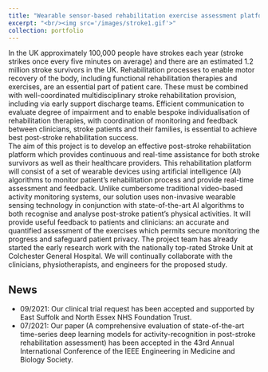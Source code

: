 ```yaml
---
title: "Wearable sensor-based rehabilitation exercise assessment platform for use in stroke rehabilitation"
excerpt: "<br/><img src='/images/stroke1.gif'>"
collection: portfolio
---
```


In the UK approximately 100,000 people have strokes each year (stroke strikes once every five minutes on average) and there are an estimated 1.2 million stroke survivors in the UK. Rehabilitation processes to enable motor recovery of the body, including functional rehabilitation therapies and exercises, are an essential part of patient care. These must be combined with well-coordinated multidisciplinary stroke rehabilitation provision, including via early support discharge teams. Efficient communication to evaluate degree of impairment and to enable bespoke individualisation of rehabilitation therapies, with coordination of monitoring and feedback between clinicians, stroke patients and their families, is essential to achieve best post-stroke rehabilitation success.  
The aim of this project is to develop an effective post-stroke rehabilitation platform which provides continuous and real-time assistance for both stroke survivors as well as their healthcare providers. This rehabilitation platform will consist of a set of wearable devices using artificial intelligence (AI) algorithms to monitor patient’s rehabilitation process and provide real-time assessment and feedback. Unlike cumbersome traditional video-based activity monitoring systems, our solution uses non-invasive wearable sensing technology in conjunction with state-of-the-art AI algorithms to both recognise and analyse post-stroke patient’s physical activities. It will provide useful feedback to patients and clinicians: an accurate and quantified assessment of the exercises which permits secure monitoring the progress and safeguard patient privacy.
The project team has already started the early research work with the nationally top-rated Stroke Unit at Colchester General Hospital. We will continually collaborate with the clinicians, physiotherapists, and engineers for the proposed study. 

## News
- 09/2021: Our clinical trial request has been accepted and supported by East Suffolk and North Essex NHS Foundation Trust.
- 07/2021: Our paper (A comprehensive evaluation of state-of-the-art time-series deep learning models for activity-recognition in post-stroke rehabilitation assessment) has been accepted in the 43rd Annual International Conference of the IEEE Engineering in Medicine and Biology Society.

